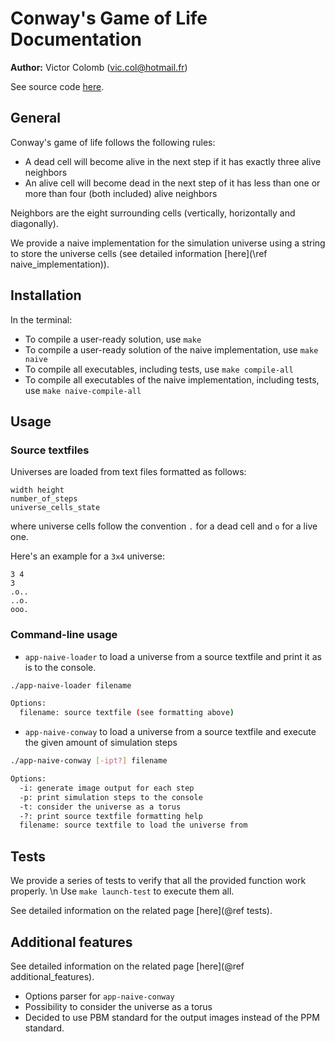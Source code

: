 # Conway's Game of Life Documentation

__Author:__ Victor Colomb (vic.col@hotmail.fr)

See source code [here](https://github.com/viccol961/IN101_project).

## General

Conway's game of life follows the following rules:

* A dead cell will become alive in the next step if it has exactly three alive neighbors
* An alive cell will become dead in the next step of it has less than one or more than four (both included) alive neighbors

Neighbors are the eight surrounding cells (vertically, horizontally and diagonally).

We provide a naive implementation for the simulation universe using a string to store the universe cells (see detailed information [here](\ref naive_implementation)).

## Installation

In the terminal:

* To compile a user-ready solution, use `make`
* To compile a user-ready solution of the naive implementation, use `make naive`
* To compile all executables, including tests, use `make compile-all`
* To compile all executables of the naive implementation, including tests, use `make naive-compile-all`

## Usage

### Source textfiles

Universes are loaded from text files formatted as follows:

```text
width height
number_of_steps
universe_cells_state
```

where universe cells follow the convention `.` for a dead cell and `o` for a live one.

Here's an example for a `3x4` universe:

```text
3 4
3
.o..
..o.
ooo.
```

### Command-line usage

* `app-naive-loader` to load a universe from a source textfile and print it as is to the console.

```bash
./app-naive-loader filename

Options:
  filename: source textfile (see formatting above)
```

* `app-naive-conway` to load a universe from a source textfile and execute the given amount of simulation steps

```bash
./app-naive-conway [-ipt?] filename

Options:
  -i: generate image output for each step
  -p: print simulation steps to the console
  -t: consider the universe as a torus
  -?: print source textfile formatting help
  filename: source textfile to load the universe from
```

## Tests

We provide a series of tests to verify that all the provided function work properly. \n
Use `make launch-test` to execute them all.

See detailed information on the related page [here](@ref tests).

## Additional features

See detailed information on the related page [here](@ref additional_features).

* Options parser for `app-naive-conway`
* Possibility to consider the universe as a torus
* Decided to use PBM standard for the output images instead of the PPM standard.
